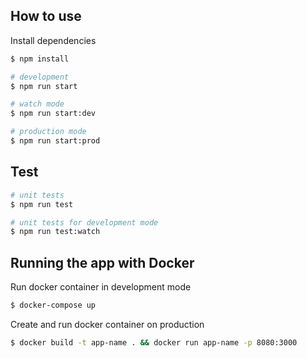 ## How to use

Install dependencies

```bash
$ npm install
```

```bash
# development
$ npm run start

# watch mode
$ npm run start:dev

# production mode
$ npm run start:prod
```

## Test

```bash
# unit tests
$ npm run test

# unit tests for development mode
$ npm run test:watch
```

## Running the app with Docker

Run docker container in development mode

```bash
$ docker-compose up
```

Create and run docker container on production

```bash
$ docker build -t app-name . && docker run app-name -p 8080:3000
```

